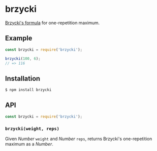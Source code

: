 # brzycki

[Brzycki's formula][1] for one-repetition maximum.

## Example

``` javascript
const brzycki = require('brzycki');

brzycki(100, 6);
// => 116
```

## Installation

``` bash
$ npm install brzycki
```

## API

``` javascript
const brzycki = require('brzycki');
```

### `brzycki(weight, reps)`

Given _Number_ `weight` and _Number_ `reps`, returns Brzycki's one-repetition
maximum as a _Number_.


   [1]: https://en.wikipedia.org/wiki/One-repetition_maximum#Brzycki
